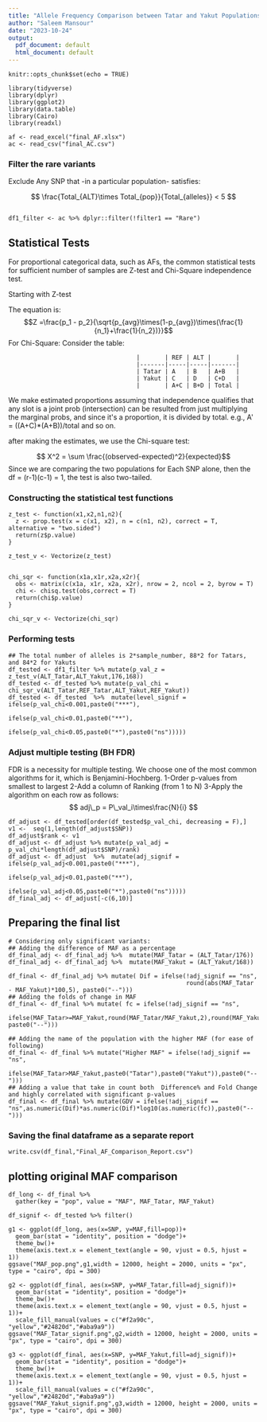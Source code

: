 ```yaml
---
title: "Allele Frequency Comparison between Tatar and Yakut Populations according to T2D associated Variants"
author: "Saleem Mansour"
date: "2023-10-24"
output:
  pdf_document: default
  html_document: default
---
```


```{r setup, include=FALSE}
knitr::opts_chunk$set(echo = TRUE)
```

```{r, echo=FALSE, include=FALSE }
library(tidyverse)
library(dplyr)
library(ggplot2)
library(data.table)
library(Cairo)
library(readxl)
```

```{r,echo=FALSE,include=FALSE}
af <- read_excel("final_AF.xlsx")
ac <- read_csv("final_AC.csv")
```

### Filter the rare variants 

Exclude Any SNP that -in a particular population- satisfies:

$$ \frac{Total_{ALT}\times Total_{pop}}{Total_{alleles}} < 5 $$
```{r}

df1_filter <- ac %>% dplyr::filter(!filter1 == "Rare")
```


## Statistical Tests

For proportional categorical data, such as AFs, the common statistical tests for sufficient number of samples are Z-test and Chi-Square independence test.

Starting with Z-test

The equation is: 
$$Z =\frac{p_1 - p_2}{\sqrt{p_{avg}\times(1-p_{avg})\times(\frac{1}{n_1}+\frac{1}{n_2})}}$$
For Chi-Square:
Consider the table:

                                        |       | REF | ALT |       |
                                        |-------|-----|-----|-------|
                                        | Tatar | A   | B   | A+B   |
                                        | Yakut | C   | D   | C+D   |
                                        |       | A+C | B+D | Total |

We make estimated proportions assuming that independence qualifies that any slot is a joint prob (intersection) can be resulted from just multiplying the marginal probs, and since it's a proportion, it is divided by total. e.g., A' = ((A+C)*(A+B))/total and so on.

after making the estimates, we use the Chi-square test:

$$ X^2 = \sum \frac{(observed-expected)^2}{expected}$$
Since we are comparing the two populations for Each SNP alone, then the df = (r-1)(c-1) = 1, the test is also two-tailed.


### Constructing the statistical test functions
```{r}
z_test <- function(x1,x2,n1,n2){
  z <- prop.test(x = c(x1, x2), n = c(n1, n2), correct = T, alternative = "two.sided")
  return(z$p.value)
}

z_test_v <- Vectorize(z_test)


chi_sqr <- function(x1a,x1r,x2a,x2r){
  obs <- matrix(c(x1a, x1r, x2a, x2r), nrow = 2, ncol = 2, byrow = T)
  chi <- chisq.test(obs,correct = T)
  return(chi$p.value)
}

chi_sqr_v <- Vectorize(chi_sqr)
```
### Performing tests
```{r}
## The total number of alleles is 2*sample_number, 88*2 for Tatars, and 84*2 for Yakuts
df_tested <- df1_filter %>% mutate(p_val_z = z_test_v(ALT_Tatar,ALT_Yakut,176,168))
df_tested <- df_tested %>% mutate(p_val_chi = chi_sqr_v(ALT_Tatar,REF_Tatar,ALT_Yakut,REF_Yakut))
df_tested <- df_tested  %>%  mutate(level_signif = ifelse(p_val_chi<0.001,paste0("***"),
                                                   ifelse(p_val_chi<0.01,paste0("**"),
                                                   ifelse(p_val_chi<0.05,paste0("*"),paste0("ns")))))
```

### Adjust multiple testing (BH FDR)

FDR is a necessity for multiple testing. We choose one of the most common algorithms for it, which is Benjamini-Hochberg.
  1-Order p-values from smallest to largest
  2-Add a column of Ranking (from 1 to N)
  3-Apply the algorithm on each row as follows:  
                                          $$ adj\_p = P\_val_i\times\frac{N}{i} $$


```{r}
df_adjust <- df_tested[order(df_tested$p_val_chi, decreasing = F),]
v1 <-  seq(1,length(df_adjust$SNP))
df_adjust$rank <- v1
df_adjust <- df_adjust %>% mutate(p_val_adj = p_val_chi*length(df_adjust$SNP)/rank)
df_adjust <- df_adjust  %>%  mutate(adj_signif = ifelse(p_val_adj<0.001,paste0("***"),
                                                   ifelse(p_val_adj<0.01,paste0("**"),
                                                   ifelse(p_val_adj<0.05,paste0("*"),paste0("ns")))))
df_final_adj <- df_adjust[-c(6,10)]
```



## Preparing the final list

```{r}
# Considering only significant variants:
## Adding the difference of MAF as a percentage
df_final_adj <- df_final_adj %>%  mutate(MAF_Tatar = (ALT_Tatar/176))
df_final_adj <- df_final_adj %>%  mutate(MAF_Yakut = (ALT_Yakut/168))

df_final <- df_final_adj %>% mutate( Dif = ifelse(!adj_signif == "ns",
                                                  round(abs(MAF_Tatar - MAF_Yakut)*100,5), paste0("--")))
## Adding the folds of change in MAF
df_final <- df_final %>% mutate( fc = ifelse(!adj_signif == "ns",
                                                 ifelse(MAF_Tatar>=MAF_Yakut,round(MAF_Tatar/MAF_Yakut,2),round(MAF_Yakut/MAF_Tatar,2)), paste0("--")))

## Adding the name of the population with the higher MAF (for ease of following)
df_final <- df_final %>% mutate("Higher MAF" = ifelse(!adj_signif == "ns", 
                                               ifelse(MAF_Tatar>MAF_Yakut,paste0("Tatar"),paste0("Yakut")),paste0("--")))
## Adding a value that take in count both  Difference% and Fold Change and highly correlated with significant p-values
df_final <- df_final %>% mutate(GDV = ifelse(!adj_signif == "ns",as.numeric(Dif)*as.numeric(Dif)*log10(as.numeric(fc)),paste0("--")))
```




### Saving the final dataframe as a separate report
```{r}
write.csv(df_final,"Final_AF_Comparison_Report.csv")
```



## plotting original MAF comparison

```{r, warning=FALSE}
df_long <- df_final %>%
  gather(key = "pop", value = "MAF", MAF_Tatar, MAF_Yakut)

df_signif <- df_tested %>% filter()

g1 <- ggplot(df_long, aes(x=SNP, y=MAF,fill=pop))+
  geom_bar(stat = "identity", position = "dodge")+
  theme_bw()+
  theme(axis.text.x = element_text(angle = 90, vjust = 0.5, hjust = 1))
ggsave("MAF_pop.png",g1,width = 12000, height = 2000, units = "px", type = "cairo", dpi = 300)

g2 <- ggplot(df_final, aes(x=SNP, y=MAF_Tatar,fill=adj_signif))+
  geom_bar(stat = "identity", position = "dodge")+
  theme_bw()+
  theme(axis.text.x = element_text(angle = 90, vjust = 0.5, hjust = 1))+
  scale_fill_manual(values = c("#f2a90c", "yellow","#24820d","#aba9a9"))
ggsave("MAF_Tatar_signif.png",g2,width = 12000, height = 2000, units = "px", type = "cairo", dpi = 300)

g3 <- ggplot(df_final, aes(x=SNP, y=MAF_Yakut,fill=adj_signif))+
  geom_bar(stat = "identity", position = "dodge")+
  theme_bw()+
  theme(axis.text.x = element_text(angle = 90, vjust = 0.5, hjust = 1))+
  scale_fill_manual(values = c("#f2a90c", "yellow","#24820d","#aba9a9"))
ggsave("MAF_Yakut_signif.png",g3,width = 12000, height = 2000, units = "px", type = "cairo", dpi = 300)
```
